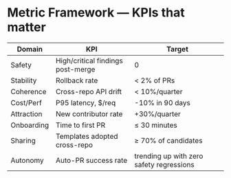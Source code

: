 # Metric Framework — KPIs that matter

| Domain | KPI | Target |
|---|---|---|
| Safety | High/critical findings post-merge | 0 |
| Stability | Rollback rate | < 2% of PRs |
| Coherence | Cross-repo API drift | < 10%/quarter |
| Cost/Perf | P95 latency, $/req | -10% in 90 days |
| Attraction | New contributor rate | +30%/quarter |
| Onboarding | Time to first PR | ≤ 30 minutes |
| Sharing | Templates adopted cross-repo | ≥ 70% of candidates |
| Autonomy | Auto-PR success rate | trending up with zero safety regressions |

